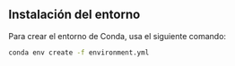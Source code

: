 ## Instalación del entorno

Para crear el entorno de Conda, usa el siguiente comando:

```bash
conda env create -f environment.yml
